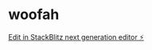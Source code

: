 # woofah

[Edit in StackBlitz next generation editor ⚡️](https://stackblitz.com/~/github.com/jhotson/woofah)